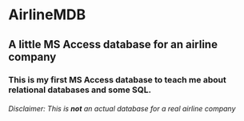 # AirlineMDB
## A little MS Access database for an airline company
### This is my first MS Access database to teach me about relational databases and some SQL.

###### *Disclaimer: This is **not** an actual database for a real airline company*